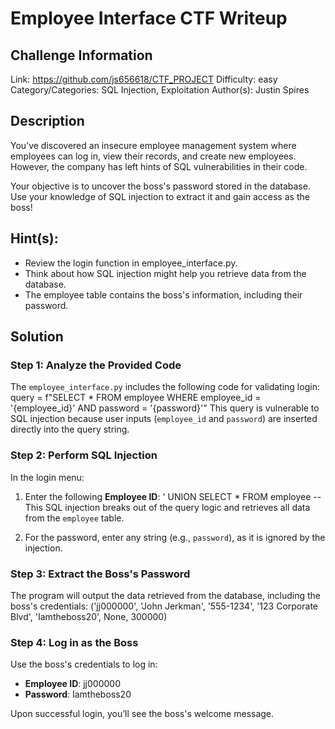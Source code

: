 # Employee Interface CTF Writeup

## Challenge Information
Link: https://github.com/js656618/CTF_PROJECT
Difficulty: easy
Category/Categories: SQL Injection, Exploitation
Author(s): Justin Spires

## Description
You’ve discovered an insecure employee management system where employees can log in, view their records, and create new employees. However, the company has left hints of SQL vulnerabilities in their code. 

Your objective is to uncover the boss's password stored in the database. Use your knowledge of SQL injection to extract it and gain access as the boss!

## Hint(s):
- Review the login function in employee_interface.py.
- Think about how SQL injection might help you retrieve data from the database.
- The employee table contains the boss's information, including their password.

## Solution

### Step 1: Analyze the Provided Code
The `employee_interface.py` includes the following code for validating login:
query = f"SELECT * FROM employee WHERE employee_id = '{employee_id}' AND password = '{password}'"
This query is vulnerable to SQL injection because user inputs (`employee_id` and `password`) are inserted directly into the query string.

### Step 2: Perform SQL Injection
In the login menu:
1. Enter the following **Employee ID**:
    ' UNION SELECT * FROM employee --
   This SQL injection breaks out of the query logic and retrieves all data from the `employee` table.

2. For the password, enter any string (e.g., `password`), as it is ignored by the injection.

### Step 3: Extract the Boss's Password
The program will output the data retrieved from the database, including the boss's credentials:
('jj000000', 'John Jerkman', '555-1234', '123 Corporate Blvd', 'Iamtheboss20', None, 300000)

### Step 4: Log in as the Boss
Use the boss's credentials to log in:
- **Employee ID**: jj000000
- **Password**: Iamtheboss20

Upon successful login, you’ll see the boss's welcome message.

